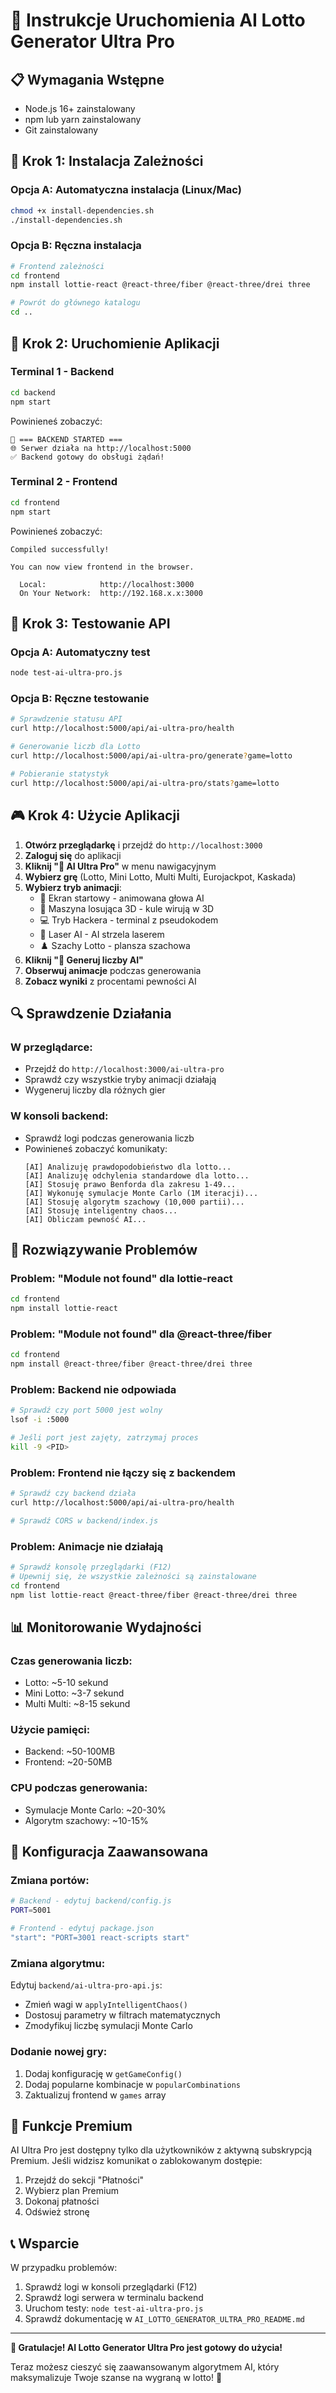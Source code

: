 # 🚀 Instrukcje Uruchomienia AI Lotto Generator Ultra Pro

## 📋 Wymagania Wstępne

- Node.js 16+ zainstalowany
- npm lub yarn zainstalowany
- Git zainstalowany

## 🔧 Krok 1: Instalacja Zależności

### Opcja A: Automatyczna instalacja (Linux/Mac)
```bash
chmod +x install-dependencies.sh
./install-dependencies.sh
```

### Opcja B: Ręczna instalacja
```bash
# Frontend zależności
cd frontend
npm install lottie-react @react-three/fiber @react-three/drei three

# Powrót do głównego katalogu
cd ..
```

## 🚀 Krok 2: Uruchomienie Aplikacji

### Terminal 1 - Backend
```bash
cd backend
npm start
```

Powinieneś zobaczyć:
```
🚀 === BACKEND STARTED ===
🌐 Serwer działa na http://localhost:5000
✅ Backend gotowy do obsługi żądań!
```

### Terminal 2 - Frontend
```bash
cd frontend
npm start
```

Powinieneś zobaczyć:
```
Compiled successfully!

You can now view frontend in the browser.

  Local:            http://localhost:3000
  On Your Network:  http://192.168.x.x:3000
```

## 🧪 Krok 3: Testowanie API

### Opcja A: Automatyczny test
```bash
node test-ai-ultra-pro.js
```

### Opcja B: Ręczne testowanie
```bash
# Sprawdzenie statusu API
curl http://localhost:5000/api/ai-ultra-pro/health

# Generowanie liczb dla Lotto
curl http://localhost:5000/api/ai-ultra-pro/generate?game=lotto

# Pobieranie statystyk
curl http://localhost:5000/api/ai-ultra-pro/stats?game=lotto
```

## 🎮 Krok 4: Użycie Aplikacji

1. **Otwórz przeglądarkę** i przejdź do `http://localhost:3000`
2. **Zaloguj się** do aplikacji
3. **Kliknij "🚀 AI Ultra Pro"** w menu nawigacyjnym
4. **Wybierz grę** (Lotto, Mini Lotto, Multi Multi, Eurojackpot, Kaskada)
5. **Wybierz tryb animacji**:
   - 🚀 Ekran startowy - animowana głowa AI
   - 🎰 Maszyna losująca 3D - kule wirują w 3D
   - 💻 Tryb Hackera - terminal z pseudokodem
   - 🔫 Laser AI - AI strzela laserem
   - ♟️ Szachy Lotto - plansza szachowa
6. **Kliknij "🚀 Generuj liczby AI"**
7. **Obserwuj animacje** podczas generowania
8. **Zobacz wyniki** z procentami pewności AI

## 🔍 Sprawdzenie Działania

### W przeglądarce:
- Przejdź do `http://localhost:3000/ai-ultra-pro`
- Sprawdź czy wszystkie tryby animacji działają
- Wygeneruj liczby dla różnych gier

### W konsoli backend:
- Sprawdź logi podczas generowania liczb
- Powinieneś zobaczyć komunikaty:
  ```
  [AI] Analizuję prawdopodobieństwo dla lotto...
  [AI] Analizuję odchylenia standardowe dla lotto...
  [AI] Stosuję prawo Benforda dla zakresu 1-49...
  [AI] Wykonuję symulacje Monte Carlo (1M iteracji)...
  [AI] Stosuję algorytm szachowy (10,000 partii)...
  [AI] Stosuję inteligentny chaos...
  [AI] Obliczam pewność AI...
  ```

## 🐛 Rozwiązywanie Problemów

### Problem: "Module not found" dla lottie-react
```bash
cd frontend
npm install lottie-react
```

### Problem: "Module not found" dla @react-three/fiber
```bash
cd frontend
npm install @react-three/fiber @react-three/drei three
```

### Problem: Backend nie odpowiada
```bash
# Sprawdź czy port 5000 jest wolny
lsof -i :5000

# Jeśli port jest zajęty, zatrzymaj proces
kill -9 <PID>
```

### Problem: Frontend nie łączy się z backendem
```bash
# Sprawdź czy backend działa
curl http://localhost:5000/api/ai-ultra-pro/health

# Sprawdź CORS w backend/index.js
```

### Problem: Animacje nie działają
```bash
# Sprawdź konsolę przeglądarki (F12)
# Upewnij się, że wszystkie zależności są zainstalowane
cd frontend
npm list lottie-react @react-three/fiber @react-three/drei three
```

## 📊 Monitorowanie Wydajności

### Czas generowania liczb:
- Lotto: ~5-10 sekund
- Mini Lotto: ~3-7 sekund
- Multi Multi: ~8-15 sekund

### Użycie pamięci:
- Backend: ~50-100MB
- Frontend: ~20-50MB

### CPU podczas generowania:
- Symulacje Monte Carlo: ~20-30%
- Algorytm szachowy: ~10-15%

## 🔧 Konfiguracja Zaawansowana

### Zmiana portów:
```bash
# Backend - edytuj backend/config.js
PORT=5001

# Frontend - edytuj package.json
"start": "PORT=3001 react-scripts start"
```

### Zmiana algorytmu:
Edytuj `backend/ai-ultra-pro-api.js`:
- Zmień wagi w `applyIntelligentChaos()`
- Dostosuj parametry w filtrach matematycznych
- Zmodyfikuj liczbę symulacji Monte Carlo

### Dodanie nowej gry:
1. Dodaj konfigurację w `getGameConfig()`
2. Dodaj popularne kombinacje w `popularCombinations`
3. Zaktualizuj frontend w `games` array

## 🎯 Funkcje Premium

AI Ultra Pro jest dostępny tylko dla użytkowników z aktywną subskrypcją Premium. Jeśli widzisz komunikat o zablokowanym dostępie:

1. Przejdź do sekcji "Płatności"
2. Wybierz plan Premium
3. Dokonaj płatności
4. Odśwież stronę

## 📞 Wsparcie

W przypadku problemów:
1. Sprawdź logi w konsoli przeglądarki (F12)
2. Sprawdź logi serwera w terminalu backend
3. Uruchom testy: `node test-ai-ultra-pro.js`
4. Sprawdź dokumentację w `AI_LOTTO_GENERATOR_ULTRA_PRO_README.md`

---

**🎉 Gratulacje! AI Lotto Generator Ultra Pro jest gotowy do użycia!**

Teraz możesz cieszyć się zaawansowanym algorytmem AI, który maksymalizuje Twoje szanse na wygraną w lotto! 🚀

































